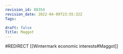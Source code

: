 ```yaml
---
revision_id: 88354
revision_date: 2022-04-09T23:55:32Z
Tags:

draft: false
Title: Maggot
---
```

#REDIRECT [[Wintermark economic interests#Maggot]]